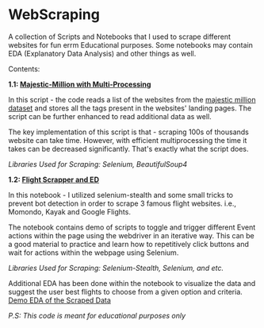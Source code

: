 # WebScraping
A collection of Scripts and Notebooks that I used to scrape different websites for fun errm Educational purposes. Some notebooks may contain EDA (Explanatory Data Analysis) and other things as well.

Contents:

**1.1: [Majestic-Million with Multi-Processing](majestic-million-multiprocess)**

In this script - the code reads a list of the websites from the [majestic million dataset](https://majestic.com/reports/majestic-million) and stores all the tags present in the websites' landing pages. The script can be further enhanced to read additional data as well.

The key implementation of this script is that - scraping 100s of thousands website can take time. However, with efficient multiprocessing the time it takes can be decreased significantly. That's exactly what the script does.

*Libraries Used for Scraping: Selenium, BeautifulSoup4*

**1.2: [Flight Scrapper and ED](flight-scrapper)**

In this notebook - I utilized selenium-stealth and some small tricks to prevent bot detection in order to scrape 3 famous flight websites. i.e., Momondo, Kayak and Google Flights. 


The notebook contains demo of scripts to toggle and trigger different Event actions within the page using the webdriver in an iterative way. This can be a good material to practice and learn how to repetitively click buttons and wait for actions within the webpage using Selenium.

*Libraries Used for Scraping: Selenium-Stealth, Selenium, and etc.*

Additional EDA has been done within the notebook to visualize the data and suggest the user best flights to choose from a given option and criteria.
[Demo EDA of the Scraped Data](https://github.com/Somoy73/WebScraping/blob/main/flight-scrapper/eda_1.png)

*P.S: This code is meant for educational purposes only*


